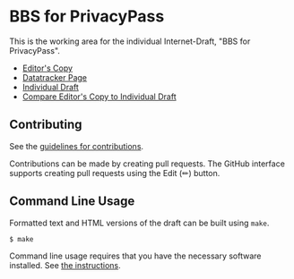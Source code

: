 # BBS for PrivacyPass

This is the working area for the individual Internet-Draft, "BBS for PrivacyPass".

* [Editor's Copy](https://wbl.github.io/draft-ladd-bbs-privacypass/#go.draft-ladd-privacypass-bbs.html)
* [Datatracker Page](https://datatracker.ietf.org/doc/draft-ladd-privacypass-bbs)
* [Individual Draft](https://datatracker.ietf.org/doc/html/draft-ladd-privacypass-bbs)
* [Compare Editor's Copy to Individual Draft](https://wbl.github.io/draft-ladd-bbs-privacypass/#go.draft-ladd-privacypass-bbs.diff)


## Contributing

See the
[guidelines for contributions](https://github.com/wbl/draft-ladd-bbs-privacypass/blob/main/CONTRIBUTING.md).

Contributions can be made by creating pull requests.
The GitHub interface supports creating pull requests using the Edit (✏) button.


## Command Line Usage

Formatted text and HTML versions of the draft can be built using `make`.

```sh
$ make
```

Command line usage requires that you have the necessary software installed.  See
[the instructions](https://github.com/martinthomson/i-d-template/blob/main/doc/SETUP.md).

